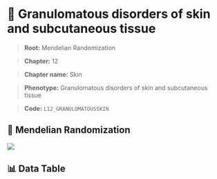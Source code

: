 # 🧪 Granulomatous disorders of skin and subcutaneous tissue

> **Root:** Mendelian Randomization

> **Chapter:** 12  

> **Chapter name:** Skin

> **Phenotype:** Granulomatous disorders of skin and subcutaneous tissue  

> **Code:** `L12_GRANULOMATOUSSKIN`

## 🧬 Mendelian Randomization  

<img src="/MR/Figures/Forward/L12_GRANULOMATOUSSKIN.png"/>

## 📊 Data Table

<CsvTableMRF src="/MR_Data/Forward/L12_GRANULOMATOUSSKIN.csv"/>
